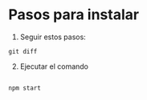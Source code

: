# Pasos para instalar

1. Seguir estos pasos:

```
git diff
```

2. Ejecutar el comando

```

npm start
```

